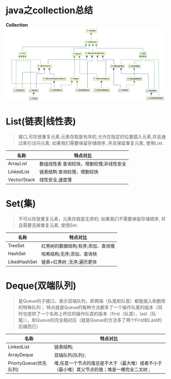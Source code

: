 # java之collection总结

**Collection**
![](../res/collection.jpeg)
# List(链表|线性表)
>接口,可存放重复元素,元素存取是有序的,允许在指定的位置插入元素,并且通过索引访问元素;
>如果我们需要保留存储顺序, 并且保留重复元素, 使用List.

名称   | 特点对比   
---   | ---  
ArrayList|数组线性表 查询较快，增删较慢;非线性安全
LinkedList| 链表结构 查询较慢，增删较快
Vector/Stack| 线性安全,速度慢

# Set(集)
>不可以存放重复元素，元素存取是无序的;
>如果我们不需要保留存储顺序, 并且需要去掉重复元素, 使用Set.

名称   | 特点对比   
---   | ---  
TreeSet|红黑树的数据结构;有序;添加、查询慢
HashSet| 哈希结构;无序;添加、查询快
LikedHashSet |链表+红黑树 ;无序;遍历更快

# Deque(双端队列)
>是Queue的子接口，表示双端队列，即两端（队尾和队首）都能插入和删除的特殊队列；
>特点就是Queue的每种方法都多了一个操作队尾的版本（同时也提供了一个名称上呼应的操作队首的版本（first（队首）、last（队尾）），和Queue的完全相对应（就是Queue的方法多了两个First和Last的后缀而已）

名称   | 特点对比   
---   | ---  
LinkedList|链表结构;
ArrayDeque|双端队列(队列);
PriortyQueue(优先队列)|堆,任意一个节点的值总是不大于（最大堆）或者不小于（最小堆）其父节点的值；堆是一棵完全二叉树 ;
